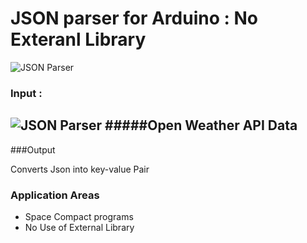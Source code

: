 # JSON parser for Arduino : No Exteranl Library


![JSON Parser](https://i.ytimg.com/vi/WmoGFs6IQVs/maxresdefault.jpg)

### Input :
![JSON Parser](https://i1.wp.com/randomnerdtutorials.com/wp-content/uploads/2017/08/open-weather-map-test-api.png?resize=813.75%2C309&ssl=1)
#####Open Weather API Data
----------------
###Output

Converts Json into key-value Pair

### **Application Areas**
- Space Compact programs
- No Use of External Library

